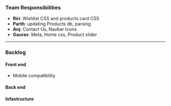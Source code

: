 ### Team Responsibilities

- **Riri**:  Wishlist CSS and products card CSS
- **Parth**: updating Products db, parsing
- **Anj**:  Contact Us, Navbar Icons
- **Gaurav**: Meta, Home css, Product slider

--- 

### Backlog

#### Front end
- Mobile compatibility

#### Back end

#### Infastructure
